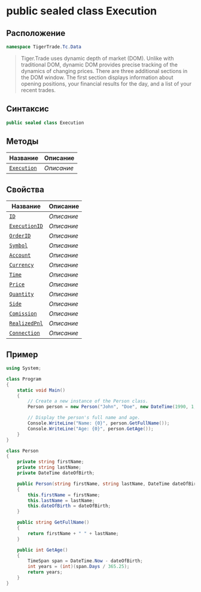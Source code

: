
# public sealed class Execution
## Расположение
```csharp
namespace TigerTrade.Tc.Data
```



> Tiger.Trade uses dynamic depth of market (DOM). Unlike with traditional DOM, dynamic DOM provides precise tracking of the dynamics of changing prices. There are three additional sections in the DOM window. The first section displays information about opening positions, your financial results for the day, and a list of your recent trades.

## Синтаксис
```csharp
public sealed class Execution
```


## Методы
| Название | Описание |
| --- | --- |
| [`Execution`](./Execution.cs/metody/Execution.md) | *Описание* |

## Свойства
| Название | Описание |
| --- | --- |
| [`ID`](./Execution.cs/svoistva/ID.md) | *Описание* |
| [`ExecutionID`](./Execution.cs/svoistva/ExecutionID.md) | *Описание* |
| [`OrderID`](./Execution.cs/svoistva/OrderID.md) | *Описание* |
| [`Symbol`](./Execution.cs/svoistva/Symbol.md) | *Описание* |
| [`Account`](./Execution.cs/svoistva/Account.md) | *Описание* |
| [`Currency`](./Execution.cs/svoistva/Currency.md) | *Описание* |
| [`Time`](./Execution.cs/svoistva/Time.md) | *Описание* |
| [`Price`](./Execution.cs/svoistva/Price.md) | *Описание* |
| [`Quantity`](./Execution.cs/svoistva/Quantity.md) | *Описание* |
| [`Side`](./Execution.cs/svoistva/Side.md) | *Описание* |
| [`Comission`](./Execution.cs/svoistva/Comission.md) | *Описание* |
| [`RealizedPnl`](./Execution.cs/svoistva/RealizedPnl.md) | *Описание* |
| [`Connection`](./Execution.cs/svoistva/Connection.md) | *Описание* |


## Пример
```csharp
using System;

class Program
{
    static void Main()
    {
        // Create a new instance of the Person class.
        Person person = new Person("John", "Doe", new DateTime(1990, 1, 1));

        // Display the person's full name and age.
        Console.WriteLine("Name: {0}", person.GetFullName());
        Console.WriteLine("Age: {0}", person.GetAge());
    }
}

class Person
{
    private string firstName;
    private string lastName;
    private DateTime dateOfBirth;

    public Person(string firstName, string lastName, DateTime dateOfBirth)
    {
        this.firstName = firstName;
        this.lastName = lastName;
        this.dateOfBirth = dateOfBirth;
    }

    public string GetFullName()
    {
        return firstName + " " + lastName;
    }

    public int GetAge()
    {
        TimeSpan span = DateTime.Now - dateOfBirth;
        int years = (int)(span.Days / 365.25);
        return years;
    }
}
```

